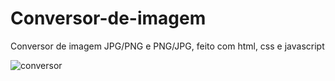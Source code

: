 # Conversor-de-imagem
Conversor de imagem JPG/PNG e PNG/JPG, feito com html, css e javascript


![conversor](https://user-images.githubusercontent.com/59832169/229896156-de9ae338-030a-4647-92d0-91e36445219b.png)
